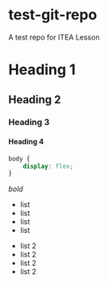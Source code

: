 # test-git-repo
A test repo for ITEA Lesson

# Heading 1
## Heading 2
### Heading 3
#### Heading 4

```css
body {
    display: flex;
}
```

*bold*

- list
- list
- list
- list

* list 2
* list 2
* list 2
* list 2